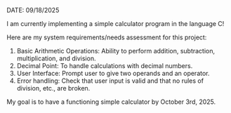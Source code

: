 DATE: 09/18/2025

I am currently implementing a simple calculator program in the language C!

Here are my system requirements/needs assessment for this project:
1. Basic Arithmetic Operations: Ability to perform addition, subtraction, multiplication, and division.
2. Decimal Point: To handle calculations with decimal numbers.
3. User Interface: Prompt user to give two operands and an operator.
4. Error handling: Check that user input is valid and that no rules of division, etc., are broken.

My goal is to have a functioning simple calculator by October 3rd, 2025.
